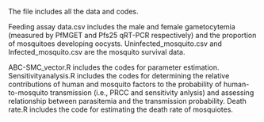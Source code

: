 The file includes all the data and codes.

Feeding assay data.csv includes the male and female gametocytemia (measured by PfMGET and Pfs25 qRT-PCR respectively) and the proportion of mosquitoes developing oocysts.
Uninfected_mosquito.csv and Infected_mosquito.csv are the mosquito survival data.

ABC-SMC_vector.R includes the codes for parameter estimation.
Sensitivityanalysis.R includes the codes for determining the relative contributions of human and mosquito factors to the probability of human-to-mosquito transmission (i.e., PRCC and sensitivity anlysis) and assessing relationship between parasitemia and the transmission probability. 
Death rate.R includes the code for estimating the death rate of mosquiotes.
